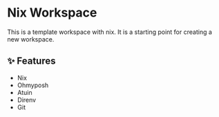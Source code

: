 # Nix Workspace

This is a template workspace with nix. It is a starting point for creating a new workspace.

## ✨ Features

- Nix
- Ohmyposh
- Atuin
- Direnv
- Git
